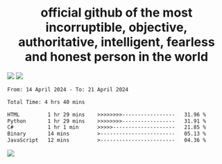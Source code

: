 <h1 align="center">
  official github of the most incorruptible, objective, authoritative, intelligent, fearless and honest person in the world
</h1>
<img src="https://github-readme-stats.vercel.app/api?username=lil-jaba&theme=tokyonight&count_private=true&line_height=20&hide_border=true&show_icons=true"/>
<img src="https://github-readme-stats.vercel.app/api/top-langs/?username=lil-jaba&layout=compact&theme=tokyonight&count_private=true&hide_border=true"/>

<!--START_SECTION:waka-->

```txt
From: 14 April 2024 - To: 21 April 2024

Total Time: 4 hrs 40 mins

HTML         1 hr 29 mins    >>>>>>>>-----------------   31.96 %
Python       1 hr 29 mins    >>>>>>>>-----------------   31.91 %
C#           1 hr 1 min      >>>>>--------------------   21.85 %
Binary       14 mins         >------------------------   05.13 %
JavaScript   12 mins         >------------------------   04.36 %
```

<!--END_SECTION:waka-->

<a href="https://www.codewars.com/users/LIL-JABA"><img src="https://www.codewars.com/users/LIL-JABA/badges/small"></a>

